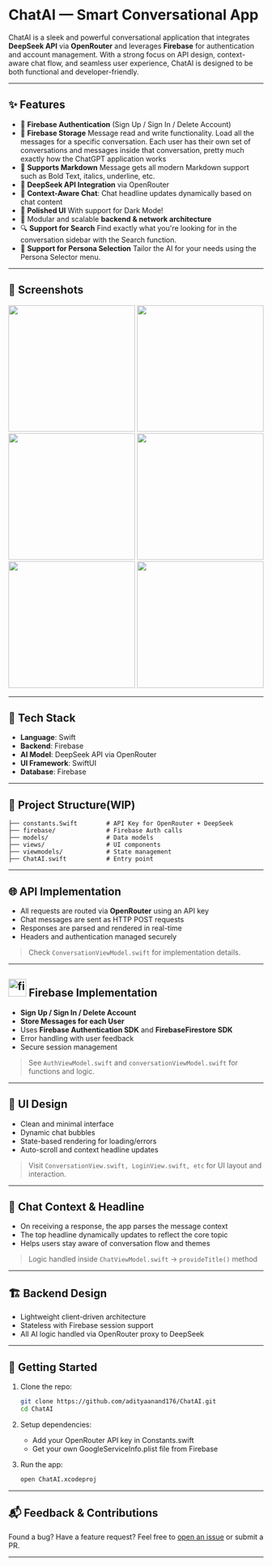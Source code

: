 # ChatAI — Smart Conversational App

ChatAI is a sleek and powerful conversational application that integrates **DeepSeek API** via **OpenRouter** and leverages **Firebase** for authentication and account management. With a strong focus on API design, context-aware chat flow, and seamless user experience, ChatAI is designed to be both functional and developer-friendly.

---

## ✨ Features

- 🔐 **Firebase Authentication** (Sign Up / Sign In / Delete Account)
- 🧳 **Firebase Storage** Message read and write functionality. Load all the messages for a specific conversation. Each user has their own set of conversations and messages inside that conversation, pretty much exactly how the ChatGPT application works
- 💬 **Supports Markdown** Message gets all modern Markdown support such as Bold Text, italics, underline, etc.
- 🔄 **DeepSeek API Integration** via OpenRouter
- 🧠 **Context-Aware Chat**: Chat headline updates dynamically based on chat content
- 🎨 **Polished UI** With support for Dark Mode!
- 🧰 Modular and scalable **backend & network architecture**
- 🔍 **Support for Search** Find exactly what you're looking for in the conversation sidebar with the Search function.
- 👤 **Support for Persona Selection** Tailor the AI for your needs using the Persona Selector menu.

---

## 📱 Screenshots

<img src="https://imgur.com/0jtnQCd.jpg" width="250" /> <img src="https://imgur.com/NdkkCH3.jpg" width="250" /> <img src="https://imgur.com/AsHkxrg.jpg" width="250" />
<img src="https://imgur.com/Gnria4u.jpg" width="250" /> <img src="https://imgur.com/ItSSVWw.jpg" width="250" /> <img src="https://imgur.com/1TLZwZO.jpg" width="250" />

---

## 🧩 Tech Stack

- **Language**: Swift
- **Backend**: Firebase
- **AI Model**: DeepSeek API via OpenRouter
- **UI Framework**: SwiftUI
- **Database**: Firebase

---

## 🔧 Project Structure(WIP)

```
├── constants.Swift        # API Key for OpenRouter + DeepSeek
├── firebase/              # Firebase Auth calls
├── models/                # Data models
├── views/                 # UI components
├── viewmodels/            # State management
├── ChatAI.swift           # Entry point
```

---

## 🌐 API Implementation

- All requests are routed via **OpenRouter** using an API key
- Chat messages are sent as HTTP POST requests
- Responses are parsed and rendered in real-time
- Headers and authentication managed securely

> Check `ConversationViewModel.swift` for implementation details.

---

## <a target="_blank" href="https://www.vectorlogo.zone/logos/firebase/firebase-icon.svg" style="display: inline-block;"><img src="https://www.vectorlogo.zone/logos/firebase/firebase-icon.svg" alt="firebase" width="35" height="35" /></a> Firebase Implementation

- **Sign Up / Sign In / Delete Account**
- **Store Messages for each User**
- Uses **Firebase Authentication SDK** and **FirebaseFirestore SDK**
- Error handling with user feedback
- Secure session management

> See `AuthViewModel.swift` and `conversationViewModel.swift` for functions and logic.

---

## 🎨 UI Design

- Clean and minimal interface
- Dynamic chat bubbles
- State-based rendering for loading/errors
- Auto-scroll and context headline updates

> Visit `ConversationView.swift, LoginView.swift, etc` for UI layout and interaction.

---

## 🧠 Chat Context & Headline

- On receiving a response, the app parses the message context
- The top headline dynamically updates to reflect the core topic
- Helps users stay aware of conversation flow and themes

> Logic handled inside `ChatViewModel.swift` → `provideTitle()` method

---

## 🏗️ Backend Design

- Lightweight client-driven architecture
- Stateless with Firebase session support
- All AI logic handled via OpenRouter proxy to DeepSeek

---

## 🚀 Getting Started

1. Clone the repo:
   ```bash
   git clone https://github.com/adityaanand176/ChatAI.git
   cd ChatAI
   ```

2. Setup dependencies:
   - Add your OpenRouter API key in Constants.swift
   - Get your own GoogleServiceInfo.plist file from Firebase

3. Run the app:
   ```bash
   open ChatAI.xcodeproj 
   ```

---

## 📬 Feedback & Contributions

Found a bug? Have a feature request?
Feel free to [open an issue](https://github.com/adityaanand176/ChatAI/issues) or submit a PR.

---
